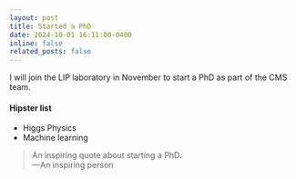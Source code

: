 ```yaml
---
layout: post
title: Started a PhD
date: 2024-10-01 16:11:00-0400
inline: false
related_posts: false
---
```


I will join the LIP laboratory in November to start a PhD as part of the CMS team.



#### Hipster list

<ul>
    <li>Higgs Physics</li>
    <li>Machine learning</li>
</ul>


> An inspiring quote about starting a PhD.  
> —An inspiring person
